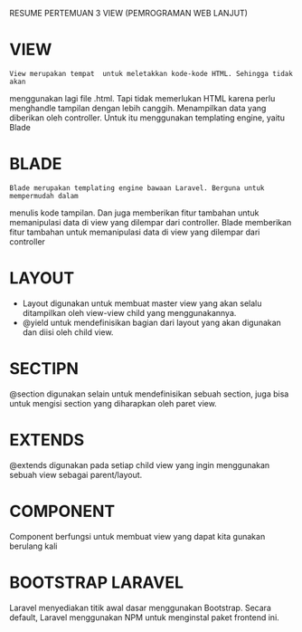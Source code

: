 RESUME PERTEMUAN 3
VIEW
(PEMROGRAMAN WEB LANJUT)

# VIEW
    View merupakan tempat  untuk meletakkan kode-kode HTML. Sehingga tidak akan
menggunakan lagi file .html. Tapi tidak memerlukan  HTML karena perlu
menghandle tampilan dengan lebih canggih. Menampilkan data yang diberikan oleh controller.
Untuk itu menggunakan templating engine, yaitu Blade

# BLADE
    Blade merupakan templating engine bawaan Laravel. Berguna untuk mempermudah dalam
menulis kode tampilan. Dan juga memberikan fitur tambahan untuk memanipulasi data di view
yang dilempar dari controller.
    Blade memberikan fitur tambahan untuk memanipulasi data di view yang dilempar dari
controller

# LAYOUT
- Layout digunakan untuk membuat master view yang akan selalu ditampilkan oleh view-view child yang menggunakannya.
- @yield untuk mendefinisikan bagian dari layout yang akan digunakan dan diisi oleh child view.

# SECTIPN
@section digunakan selain untuk mendefinisikan sebuah section, juga bisa untuk mengisi section yang diharapkan oleh paret view.

# EXTENDS
@extends digunakan pada setiap child view yang ingin menggunakan sebuah view sebagai parent/layout.

# COMPONENT
Component berfungsi untuk membuat view yang dapat kita gunakan berulang kali

# BOOTSTRAP LARAVEL
Laravel menyediakan titik awal dasar menggunakan Bootstrap. Secara default, Laravel
menggunakan NPM untuk menginstal paket frontend ini.
